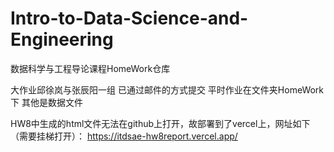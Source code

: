 # Intro-to-Data-Science-and-Engineering
数据科学与工程导论课程HomeWork仓库

大作业邱徐岚与张辰阳一组 已通过邮件的方式提交
平时作业在文件夹HomeWork下 其他是数据文件

HW8中生成的html文件无法在github上打开，故部署到了vercel上，网址如下（需要挂梯打开）：
https://itdsae-hw8report.vercel.app/